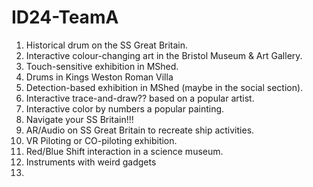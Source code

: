 # ID24-TeamA
1. Historical drum on the SS Great Britain.
2. Interactive colour-changing art in the Bristol Museum & Art Gallery.
3. Touch-sensitive exhibition in MShed.
4. Drums in Kings Weston Roman Villa
5. Detection-based exhibition in MShed (maybe in the social section).
6. Interactive trace-and-draw?? based on a popular artist.
7. Interactive color by numbers a popular painting.
8. Navigate your SS Britain!!!
9. AR/Audio on SS Great Britain to recreate ship activities.
10. VR Piloting or CO-piloting exhibition.
11. Red/Blue Shift interaction in a science museum.
12. Instruments with weird gadgets
13. 
